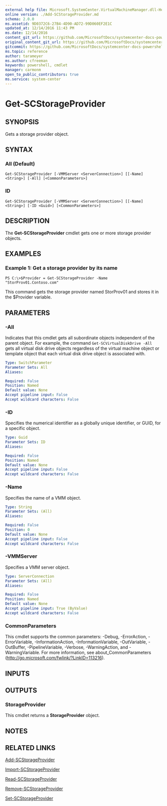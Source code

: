 ```yaml
---
external help file: Microsoft.SystemCenter.VirtualMachineManager.dll-Help.xml
online version: ./Add-SCStorageProvider.md
schema: 2.0.0
ms.assetid: 9D0372C6-27B4-4D90-AD72-99D060EF2E1C
updated_at: 12/14/2016 11:43 PM
ms.date: 12/14/2016
content_git_url: https://github.com/MicrosoftDocs/systemcenter-docs-powershell/blob/master/systemcenter-cmdlets/SystemCenter2016/VirtualMachineManager/v1.0/Get-SCStorageProvider.md
original_content_git_url: https://github.com/MicrosoftDocs/systemcenter-docs-powershell/blob/master/systemcenter-cmdlets/SystemCenter2016/VirtualMachineManager/v1.0/Get-SCStorageProvider.md
gitcommit: https://github.com/MicrosoftDocs/systemcenter-docs-powershell/blob/96cd9bd2780eb6b78c540fa00d3b8a4313e3ed40/systemcenter-cmdlets/SystemCenter2016/VirtualMachineManager/v1.0/Get-SCStorageProvider.md
ms.topic: reference
author: tarameyer
ms.author: cfreeman
keywords: powershell, cmdlet
manager: carmonm
open_to_public_contributors: true
ms.service: system-center
---
```


# Get-SCStorageProvider

## SYNOPSIS
Gets a storage provider object.

## SYNTAX

### All (Default)
```
Get-SCStorageProvider [-VMMServer <ServerConnection>] [[-Name] <String>] [-All] [<CommonParameters>]
```

### ID
```
Get-SCStorageProvider [-VMMServer <ServerConnection>] [[-Name] <String>] [-ID <Guid>] [<CommonParameters>]
```

## DESCRIPTION
The **Get-SCStorageProvider** cmdlet gets one or more storage provider objects.

## EXAMPLES

### Example 1: Get a storage provider by its name
```
PS C:\>$Provider = Get-SCStorageProvider -Name "StorProv01.Contoso.com"
```

This command gets the storage provider named StorProv01 and stores it in the $Provider variable.

## PARAMETERS

### -All
Indicates that this cmdlet gets all subordinate objects independent of the parent object.
For example, the command `Get-SCVirtualDiskDrive -All` gets all virtual disk drive objects regardless of the virtual machine object or template object that each virtual disk drive object is associated with.

```yaml
Type: SwitchParameter
Parameter Sets: All
Aliases: 

Required: False
Position: Named
Default value: None
Accept pipeline input: False
Accept wildcard characters: False
```

### -ID
Specifies the numerical identifier as a globally unique identifier, or GUID, for a specific object.

```yaml
Type: Guid
Parameter Sets: ID
Aliases: 

Required: False
Position: Named
Default value: None
Accept pipeline input: False
Accept wildcard characters: False
```

### -Name
Specifies the name of a VMM object.

```yaml
Type: String
Parameter Sets: (All)
Aliases: 

Required: False
Position: 0
Default value: None
Accept pipeline input: False
Accept wildcard characters: False
```

### -VMMServer
Specifies a VMM server object.

```yaml
Type: ServerConnection
Parameter Sets: (All)
Aliases: 

Required: False
Position: Named
Default value: None
Accept pipeline input: True (ByValue)
Accept wildcard characters: False
```

### CommonParameters
This cmdlet supports the common parameters: -Debug, -ErrorAction, -ErrorVariable, -InformationAction, -InformationVariable, -OutVariable, -OutBuffer, -PipelineVariable, -Verbose, -WarningAction, and -WarningVariable. For more information, see about_CommonParameters (http://go.microsoft.com/fwlink/?LinkID=113216).

## INPUTS

## OUTPUTS

### StorageProvider
This cmdlet returns a **StorageProvider** object.

## NOTES

## RELATED LINKS

[Add-SCStorageProvider](xref:SystemCenter2016/VirtualMachineManager/v1.0/Add-SCStorageProvider.md)

[Import-SCStorageProvider](xref:SystemCenter2016/VirtualMachineManager/v1.0/Import-SCStorageProvider.md)

[Read-SCStorageProvider](xref:SystemCenter2016/VirtualMachineManager/v1.0/Read-SCStorageProvider.md)

[Remove-SCStorageProvider](xref:SystemCenter2016/VirtualMachineManager/v1.0/Remove-SCStorageProvider.md)

[Set-SCStorageProvider](xref:SystemCenter2016/VirtualMachineManager/v1.0/Set-SCStorageProvider.md)

